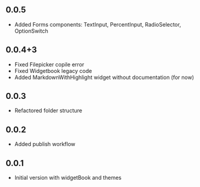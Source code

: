 ## 0.0.5
- Added Forms components: TextInput, PercentInput, RadioSelector, OptionSwitch

## 0.0.4+3
- Fixed Filepicker copile error
- Fixed Widgetbook legacy code
- Added MarkdownWithHighlight widget without documentation (for now) 

## 0.0.3

- Refactored folder structure

## 0.0.2

- Added publish workflow

## 0.0.1

- Initial version with widgetBook and themes
